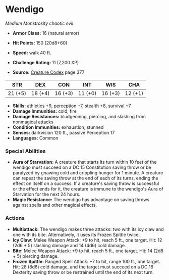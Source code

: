 # Wendigo

*Medium* *Monstrosity* *chaotic evil*

- **Armor Class:** 16 (natural armor)
- **Hit Points:** 150 (20d8+60)
- **Speed:** walk 40 ft.

- **Challenge Rating:** 11 (7,200 XP)
- **Source:** [Creature Codex](https://koboldpress.com/kpstore/product/creature-codex-for-5th-edition-dnd) page 377

| STR | DEX | CON | INT | WIS | CHA |
| --- | --- | --- | --- | --- | --- |
| 21 (+5) | 18 (+4) | 16 (+3) | 11 (+0) | 16 (+3) | 12 (+1) |

- **Skills:** athletics +9, perception +7, stealth +8, survival +7
- **Damage Immunities:** cold, fire
- **Damage Resistances:** bludgeoning, piercing, and slashing from nonmagical attacks
- **Condition Immunities:** exhaustion, stunned
- **Senses:** darkvision 120 ft., passive Perception 17
- **Languages:** Common

### Special Abilities

- **Aura of Starvation:** A creature that starts its turn within 10 feet of the wendigo must succeed on a DC 15 Constitution saving throw or be paralyzed by gnawing cold and crippling hunger for 1 minute. A creature can repeat the saving throw at the end of each of its turns, ending the effect on itself on a success. If a creature's saving throw is successful or the effect ends for it, the creature is immune to the wendigo's Aura of Starvation for the next 24 hours.
- **Magic Resistance:** The wendigo has advantage on saving throws against spells and other magical effects.

### Actions

- **Multiattack:** The wendigo makes three attacks: two with its icy claw and one with its bite. Alternatively, it uses its Frozen Spittle twice.
- **Icy Claw:** Melee Weapon Attack: +9 to hit, reach 5 ft., one target. Hit: 12 (2d6 + 5) slashing damage and 14 (4d6) cold damage.
- **Bite:** Melee Weapon Attack: +9 to hit, reach 5 ft., one target. Hit: 14 (2d8 + 5) piercing damage.
- **Frozen Spittle:** Ranged Spell Attack: +7 to hit, range 100 ft., one target. Hit: 28 (8d6) cold damage, and the target must succeed on a DC 16 Dexterity saving throw or be restrained until the end of its next turn.


